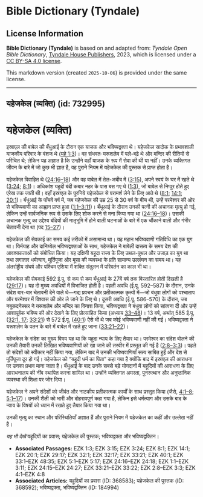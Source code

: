 # Bible Dictionary (Tyndale)

## License Information

**Bible Dictionary (Tyndale)** is based on and adapted from: _Tyndale Open Bible Dictionary_, [Tyndale House Publishers](https://tyndaleopenresources.com/), 2023, which is licensed under a [CC BY-SA 4.0 license](https://creativecommons.org/licenses/by-sa/4.0/legalcode.en).

This markdown version (created `2025-10-06`) is provided under the same license.



--------------------------------

## यहेजकेल (व्यक्ति) (id: 732995)

यहेजकेल (व्यक्ति)
=================

इस्राएल की बाबेल की बँधुआई के दौरान एक याजक और भविष्यद्वक्ता थे। यहेजकेल सादोक के प्रभावशाली याजकीय परिवार के वंशज थे ([यहे 1:3](https://ref.ly/Ezek1:3))। वह संभवतः यरूशलेम में पले\-बढ़े थे और मन्दिर की रीतियों से परिचित थे; लेकिन यह अज्ञात है कि उन्होंने वहाँ याजक के रूप में सेवा की थी या नहीं। उनके व्यक्तिगत जीवन के बारे में जो कुछ भी ज्ञात है, वह पुराने नियम में यहेजकेल की पुस्तक से प्राप्त होता है।

यहेजकेल विवाहित थे ([24:16–18](https://ref.ly/Ezek24:16-Ezek24:18)) और वह बाबेल में तेल\-अबीब में ([3:15](https://ref.ly/Ezek3:15)), अपने स्वयं के घर में रहते थे ([3:24](https://ref.ly/Ezek3:24); [8:1](https://ref.ly/Ezek8:1))। अधिकांश यहूदी बंदी कबार नहर के पास बस गए थे ([1:3](https://ref.ly/Ezek1:3)), जो बाबेल से निप्पुर होते हुए एरेख तक जाती थी। वहाँ इस्राएल के पुरनिये यहेजकेल से परामर्श लेने के लिए आते थे ([8:1](https://ref.ly/Ezek8:1); [14:1](https://ref.ly/Ezek14:1); [20:1](https://ref.ly/Ezek20:1))। बँधुआई के पाँचवें वर्ष में, जब यहेजकेल की उम्र 25 से 30 वर्ष के बीच थी, उन्हें परमेश्वर की ओर से भविष्यवाणी का आह्वान प्राप्त हुआ ([1:1–3:11](https://ref.ly/Ezek1:1-Ezek3:11))। बँधुआई के दौरान उनकी पत्नी की अचानक मृत्यु हो गई, लेकिन उन्हें सार्वजनिक रूप से उसके लिए शोक करने से मना किया गया था ([24:16–18](https://ref.ly/Ezek24:16-Ezek24:18))। उसकी अचानक मृत्यु का उद्देश्य बंदियों की मातृभूमि में होने वाली घटनाओं के बारे में एक चौंकाने वाली और गंभीर चेतावनी देना था (पद [15–27](https://ref.ly/Ezek24:15-Ezek24:27))।

यहेजकेल की सेवकाई का समय कई तरीकों में असामान्य था। यह महान भविष्यवाणी गतिविधि का एक युग था। यिर्मयाह और दानिय्येल भविष्यद्वक्ताओं के साथ, यहेजकेल ने बाबेली दासत्व के समय देश की आवश्यकताओं को संबोधित किया। यह दक्षिणी यहूदा राज्य के लिए उथल\-पुथल और उजाड़ का युग था तथा लगातार धर्मत्याग, मूर्तिपूजा और मूसा की व्यवस्था के प्रति सामान्य उल्लंघन का समय था। यह अंतर्राष्ट्रीय संघर्ष और पश्चिम एशिया में शक्ति संतुलन में परिवर्तन का काल भी था।

यहेजकेल की सेवकाई 592 ई.पू. से कम से कम बँधुआई के 27वें वर्ष तक विस्तारित होती दिखती है ([29:17](https://ref.ly/Ezek29:17))। यह दो मुख्य अवधियों में विभाजित होती है। पहली अवधि (ई.पू. 592–587\) के दौरान, उनके संदेश बार\-बार चेतावनी देने वाले थे—गद्य प्रवचन और प्रतीकात्मक कृत्यों में—जो बंधुवा लोगों को पश्चाताप और परमेश्वर में विश्वास की ओर ले जाने के लिए थे। दूसरी अवधि (ई.पू. 586–570\) के दौरान, जब नबूकदनेस्सर ने यरूशलेम और मन्दिर का विनाश किया, भविष्यद्वक्ता ने बंधुवा लोगों को सांत्वना दी और उन्हें आशापूर्वक भविष्य की ओर देखने के लिए प्रोत्साहित किया (अध्याय [33–48](https://ref.ly/Ezek33:1-Ezek48:35))। 13 वर्ष, अर्थात् 585 ई.पू. ([32:1, 17](https://ref.ly/Ezek32:1,Ezek32:17); [33:21](https://ref.ly/Ezek33:21)) से 572 ई.पू. ([40:1](https://ref.ly/Ezek40:1)) ऐसे भी थे जब कोई भविष्यवाणी नहीं की गई। भविष्यद्वक्ता ने यरूशलेम के पतन के बारे में बाबेल में रहते हुए जाना ([33:21–22](https://ref.ly/Ezek33:21-Ezek33:22))।

यहेजकेल के संदेश का मुख्य विषय यह था कि यहूदा न्याय के लिए तैयार था। परमेश्वर का संदेश बोलने की उनकी तैयारी उनकी लिखित भविष्यवाणियों को खा जाने की तस्वीर में प्रस्तुत की गई है ([2:8–3:3](https://ref.ly/Ezek2:8-Ezek3:3))। पहले तो संदेशों को स्वीकार नहीं किया गया, लेकिन बाद में उनकी भविष्यवाणियाँ सत्य साबित हुईं और देश से मूर्तिपूजा दूर हो गई। यहेजकेल को “यहूदी धर्म का पिता” कहा गया है क्योंकि बाद में इस्राएल की आराधना पर उनका प्रभाव माना जाता है। बँधुआई के बाद उनके सबसे बड़े योगदानों में यहूदियों की आराधना के लिए आराधनालय की नींव स्थापित करना शामिल था। उन्होंने व्यक्तिगत अमरता, पुनरुत्थान और अनुष्ठानिक व्यवस्था की शिक्षा पर जोर दिया।

यहेजकेल ने अपने संदेशों को जीवंत और नाटकीय प्रतीकात्मक कार्यों के साथ प्रस्तुत किया (जैसे, [4:1–8](https://ref.ly/Ezek4:1-Ezek4:8); [5:1–17](https://ref.ly/Ezek5:1-Ezek5:17))। उनकी शैली को भारी और दोहरावपूर्ण कहा गया है, लेकिन इसे धर्मत्याग और उसके बाद के न्याय के विषयों को ध्यान में रखते हुए तैयार किया गया था।

उनकी मृत्यु का स्थान और परिस्थितियाँ अज्ञात हैं और पुराने नियम में यहेजकेल का कहीं और उल्लेख नहीं है।

*यह भी देखें* यहूदियों का प्रवास; यहेजकेल की पुस्तक; भविष्यद्वक्ता और भविष्यद्वक्तिन।

* **Associated Passages:** EZK 1:3; EZK 3:15; EZK 3:24; EZK 8:1; EZK 14:1; EZK 20:1; EZK 29:17; EZK 32:1; EZK 32:17; EZK 33:21; EZK 40:1; EZK 33:1–EZK 48:35; EZK 5:1–EZK 5:17; EZK 24:16–EZK 24:18; EZK 1:1–EZK 3:11; EZK 24:15–EZK 24:27; EZK 33:21–EZK 33:22; EZK 2:8–EZK 3:3; EZK 4:1–EZK 4:8
* **Associated Articles:** यहूदियों का प्रवास (ID: 368583); यहेजकेल की पुस्तक (ID: 368592); भविष्यद्वक्ता, भविष्यद्वक्तिन (ID: 184994)

